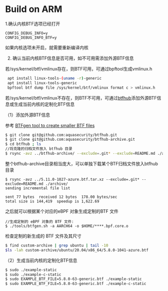 # Build on  ARM

1.确认内核BTF选项已经打开

```
CONFIG_DEBUG_INFO=y
CONFIG_DEBUG_INFO_BTF=y
```

如果内核选项未开启，就需要重新编译内核

2. 确认当前内核BTF信息是否可用，如不可用需添加外源BTF信息

若/sys/kernel/btf/vmlinux存在，则BTF可用，可通过bpftool生成vmlinux.h

```sh
 apt install linux-tools-(uname -r)-generic
 apt install linux-tools-generic
 bpftool btf dump file /sys/kernel/btf/vmlinux format c > vmlinux.h
```

若/sys/kernel/btf/vmlinux不存在，则BTF不可用，可通过[btfhub](https://github.com/aquasecurity/btfhub)添加外源BTF信息或生成当前内核的定制化BTF信息

（1）添加外源BTF信息

参考 [BTFgen tool to create smaller BTF files](https://github.com/aquasecurity/btfhub/blob/main/docs/generating-tailored-btfs.md)

```sh
$ git clone git@github.com:aquasecurity/btfhub.git
$ git clone git@github.com:aquasecurity/btfhub-archive.git
$ cd btfhub ; ls
//将克隆的归档文件放入 btfhub 目录
$ rsync -avz ../btfhub-archive/ --exclude=.git* --exclude=README.md ./archive/
```

整个btfhub-archive目录相当庞大，可以单独下载某个BTF归档文件放入btfhub 目录

```
$ rsync -avz ../5.11.0-1027-azure.btf.tar.xz --exclude=.git* --exclude=README.md ./archive/
sending incremental file list

sent 77 bytes  received 12 bytes  178.00 bytes/sec
total size is 144,419  speedup is 1,622.69
```

之后就可以根据某个对应的eBPF 对象生成定制的BTF 文件

```
//生成定制的 eBPF 对象的 BTF 文件:
$ ./tools/btfgen.sh -a AARCH64 -o $HOME/****.bpf.core.o
```

检查定制的新生成的 BTF 文件及其尺寸

```sh
$ find custom-archive | grep ubuntu | tail -10
$ls -lah custom-archive/ubuntu/20.04/x86_64/5.8.0-1041-azure.btf
```

（2）生成当前内核的定制化BTF信息

```sh
$ sudo ./example-static
$ sudo ./example-c-static
$ sudo EXAMPLE_BTF_FILE=5.8.0-63-generic.btf ./example-static
$ sudo EXAMPLE_BTF_FILE=5.8.0-63-generic.btf ./example-c-static
```
